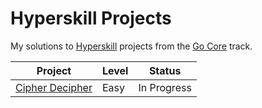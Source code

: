 # Hyperskill Projects

My solutions to [Hyperskill](https://hyperskill.org) projects from the [Go Core](https://hyperskill.org/tracks/25) track.

| Project                                 | Level | Status      |
| --------------------------------------- | ----- | ----------- |
| [Cipher Decipher](./01_cipher_decipher) | Easy  | In Progress |
